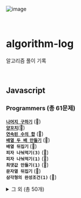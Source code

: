 ![image](https://user-images.githubusercontent.com/97934878/208298826-232f9659-06b6-49ec-ae6e-ce790ce57e78.png)

<br/>

# algorithm-log

알고리즘 풀이 기록

<br/>

## Javascript

### Programmers (총 61문제)

[<b>`나머지 구하기`</b>](https://mayowall.tistory.com/49) (🌟)<br/>
[<b>`양꼬치`</b>](https://mayowall.tistory.com/58)(🌟)<br/>
[<b>`연속된 수의 합`</b>](https://mayowall.tistory.com/59) (🌟)<br/>
[<b>`배열 두 배 만들기`</b>](https://mayowall.tistory.com/60) (🌟)<br/>
<b>`배열 뒤집기`</b> (🌟)<br/>
<b>`피자 나눠먹기(3)`</b> (🌟)<br/>
<b>`피자 나눠먹기(1)`</b> (🌟)<br/>
<b>`최댓값 만들기(1)`</b> (🌟)<br/>
<b>`문자열 뒤집기`</b> (🌟)<br/>
<b>`삼각형의 완성조건(1)`</b> (🌟)<br/>

<details>
<summary>그 외 (총 50개)</summary>
<b>`점의 위치 구하기`</b> (🌟)<br/>
<b>`배열 원소의 길이`</b> (🌟)<br/>
<b>`아이스 아메리카노`</b> (🌟)<br/>
<b>`배열 자르기`</b> (🌟)<br/>
<b>`짝수 홀수 개수`</b> (🌟)<br/>
<b>`편지`</b> (🌟)<br/>
<b>`짝수는 싫어요`</b> (🌟)<br/>
<b>`문자 반복 출력하기`</b> (🌟)<br/>
<b>`특정 문자 제거하기`</b> (🌟)<br/>
<b>`중앙값 구하기`</b> (🌟)<br/>
<b>`순서 쌍의 개수`</b> (🌟)<br/>
<b>`옷가게 할인 받기`</b> (🌟)<br/>
<b>`제곱수 판별하기`</b> (🌟)<br/>
<b>`자릿수 더하기`</b> (🌟)<br/>
<b>`배열의 유사도`</b> (🌟)<br/>
<b>`문자열 안의 문자열`</b> (🌟)<br/>
<b>`숨어있는 숫자의 덧셈`</b> (🌟)<br/>
<b>`모음 제거`</b> (🌟)<br/>
<b>`개미 군단`</b> (🌟)<br/>
<b>`주사위의 개수`</b> (🌟)<br/>
<b>`암호 해독`</b> (🌟)<br/>
<b>`세균 증식`</b> (🌟)<br/>
<b>`n의 배수 고르기`</b> (🌟)<br/>
<b>`대문자와 소문자`</b> (🌟)<br/>
<b>`문자열 정렬하기`</b> (🌟)<br/>
<b>`가위 바위 보`</b> (🌟)<br/>
<b>`가장 큰 수 찾기`</b> (🌟)<br/>
<b>`약수 구하기`</b> (🌟)<br/>
<b>`배열 회전시키기`</b> (🌟)<br/>
<b>`외계행성의 나이`</b> (🌟)<br/>
<b>`최댓값 만들기(2)`</b> (🌟)<br/>
<b>`숫자 찾기`</b> (🌟)<br/>
<b>`인덱스 바꾸기`</b> (🌟)<br/>
<b>`369게임`</b> (🌟)<br/>
<b>`문자열 정렬하기(2)`</b> (🌟)<br/>
<b>`합성수 찾기`</b> (🌟)<br/>
<b>`중복된 문자 제거`</b> (🌟)<br/>
<b>`모스부호(1)`</b> (🌟)<br/>
<b>`2차원으로 만들기`</b> (🌟)<br/>
<b>`k의 개수`</b> (🌟)<br/>
<b>`진료순서 정하기`</b> (🌟)<br/>
<b>`한 번만 등장한 문자`</b> (🌟)<br/>
<b>`7의 개수`</b> (🌟)<br/>
<b>`이진수 더하기`</b> (🌟)<br/>
<b>`숨어있는 숫자의 덧셈(2)`</b> (🌟)(+4)<br/>
<b>`공 던지기`</b> (🌟)<br/>
<b>`잘라서 배열로 저장하기`</b> (🌟🌟)<br/>
<b>`영어가 싫어요`</b> (🌟)<br/>
<b>`소인수분해`</b> (🌟🌟)(+3)<br/>
<b>`문자열 계산하기`</b> (🌟🌟)(+3)<br/>
<b>`분수의 덧셈`</b> (🌟🌟)<br/>
<b>`최빈값 구하기`</b> (🌟🌟)(+2)<br/>
<b>`캐릭터의 좌표`</b> (🌟🌟)(+3)<br/>
</details>

